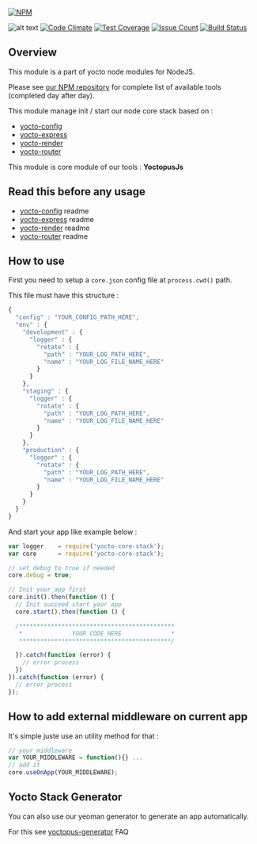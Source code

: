 [![NPM](https://nodei.co/npm/yocto-core-stack.png?downloads=true&downloadRank=true&stars=true)](https://nodei.co/npm/yocto-core-stack/)

![alt text](https://david-dm.org/yoctore/yocto-core-stack.svg "Dependencies Status")
[![Code Climate](https://codeclimate.com/github/yoctore/yocto-core-stack/badges/gpa.svg)](https://codeclimate.com/github/yoctore/yocto-core-stack)
[![Test Coverage](https://codeclimate.com/github/yoctore/yocto-core-stack/badges/coverage.svg)](https://codeclimate.com/github/yoctore/yocto-core-stack/coverage)
[![Issue Count](https://codeclimate.com/github/yoctore/yocto-core-stack/badges/issue_count.svg)](https://codeclimate.com/github/yoctore/yocto-core-stack)
[![Build Status](https://travis-ci.org/yoctore/yocto-core-stack.svg?branch=master)](https://travis-ci.org/yoctore/yocto-core-stack)

## Overview

This module is a part of yocto node modules for NodeJS.

Please see [our NPM repository](https://www.npmjs.com/~yocto) for complete list of available tools (completed day after day).

This module manage init / start our node core stack based on :

- [yocto-config](https://www.npmjs.com/package/yocto-config)
- [yocto-express](https://www.npmjs.com/package/yocto-express)
- [yocto-render](https://www.npmjs.com/package/yocto-render)
- [yocto-router](https://www.npmjs.com/package/yocto-router)

This module is core module of our tools : **YoctopusJs**

## Read this before any usage

- [yocto-config](https://www.npmjs.com/package/yocto-config) readme
- [yocto-express](https://www.npmjs.com/package/yocto-express) readme 
- [yocto-render](https://www.npmjs.com/package/yocto-render) readme 
- [yocto-router](https://www.npmjs.com/package/yocto-router) readme 

## How to use

First you need to setup a `core.json` config file at `process.cwd()` path.

This file must have this structure : 

```javascript
{
  "config" : "YOUR_CONFIG_PATH_HERE",
  "env" : {
    "development" : {
      "logger" : {
        "rotate" : {
          "path" : "YOUR_LOG_PATH_HERE",
          "name" : "YOUR_LOG_FILE_NAME_HERE"
        }
      }
    },
    "staging" : {
      "logger" : {
        "rotate" : {
          "path" : "YOUR_LOG_PATH_HERE",
          "name" : "YOUR_LOG_FILE_NAME_HERE"
        }
      }
    }, 
    "production" : {
      "logger" : {
        "rotate" : {
          "path" : "YOUR_LOG_PATH_HERE",
          "name" : "YOUR_LOG_FILE_NAME_HERE"
        }
      }
    }
  }
}
```

And start your app like example below : 

```javascript
var logger    = require('yocto-core-stack');
var core      = require('yocto-core-stack');

// set debug to true if needed
core.debug = true;

// Init your app first
core.init().then(function () {
  // Init succeed start your app
  core.start().then(function () {

  /********************************************
   *              YOUR CODE HERE              *
   *******************************************/

  }).catch(function (error) {
    // error process
  })
}).catch(function (error) {
  // error process
});
```

## How to add external middleware on current app

It's simple juste use an utility method for that : 

```javascript
// your middleware
var YOUR_MIDDLEWARE = function(){} ...
// add it
core.useOnApp(YOUR_MIDDLEWARE);
```

## Yocto Stack Generator

You can also use our yeoman generator to generate an app automatically.

For this see [yoctopus-generator](https://www.npmjs.com/package/generator-yoctopus) FAQ 



